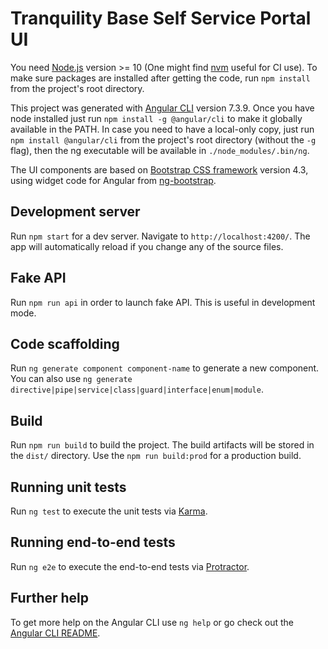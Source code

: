 # Tranquility Base Self Service Portal UI

You need [Node.js](https://nodejs.org) version >= 10 (One might find [nvm](https://github.com/nvm-sh/nvm) useful for CI use). To make sure packages are installed after getting the code, run `npm install` from the project's root directory.

This project was generated with [Angular CLI](https://github.com/angular/angular-cli) version 7.3.9. Once you have node installed just run `npm install -g @angular/cli` to make it globally available in the PATH. In case you need to have a local-only copy, just run `npm install @angular/cli` from the project's root directory (without the `-g` flag), then the ng executable will be available in `./node_modules/.bin/ng`.

The UI components are based on [Bootstrap CSS framework](https://getbootstrap.com/docs/4.3) version 4.3, using widget code for Angular from [ng-bootstrap](https://ng-bootstrap.github.io).

## Development server

Run `npm start` for a dev server. Navigate to `http://localhost:4200/`. The app will automatically reload if you change any of the source files.

## Fake API

Run `npm run api` in order to launch fake API. This is useful in development mode.

## Code scaffolding

Run `ng generate component component-name` to generate a new component. You can also use `ng generate directive|pipe|service|class|guard|interface|enum|module`.

## Build

Run `npm run build` to build the project. The build artifacts will be stored in the `dist/` directory. Use the `npm run build:prod` for a production build.

## Running unit tests

Run `ng test` to execute the unit tests via [Karma](https://karma-runner.github.io).

## Running end-to-end tests

Run `ng e2e` to execute the end-to-end tests via [Protractor](http://www.protractortest.org/).

## Further help

To get more help on the Angular CLI use `ng help` or go check out the [Angular CLI README](https://github.com/angular/angular-cli/blob/master/README.md).
